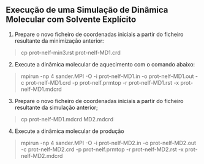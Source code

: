 ## Execução de uma Simulação de Dinâmica Molecular com Solvente Explícito
1. Prepare o novo ficheiro de coordenadas iniciais a partir do ficheiro resultante da minimização anterior:
> cp prot-nelf-min3.rst prot-nelf-MD1.crd
2. Execute a dinâmica molecular de aquecimento com o comando abaixo:

> mpirun -np 4 sander.MPI -O -i prot-nelf-MD1.in -o prot-nelf-MD1.out -c prot-nelf-MD1.crd -p prot-nelf.prmtop -r prot-nelf-MD1.rst -x prot-nelf-MD1.mdcrd
3. Prepare o novo ficheiro de coordenadas iniciais a partir do ficheiro resultante da simulação anterior;
> cp prot-nelf-MD1.mdcrd MD2.mdcrd
4. Execute a dinâmica molecular de produção
> mpirun -np 4 sander.MPI -O -i prot-nelf-MD2.in -o prot-nelf-MD2.out -c prot-nelf-MD2.crd -p prot-nelf.prmtop -r prot-nelf-MD2.rst -x prot-nelf-MD2.mdcrd
